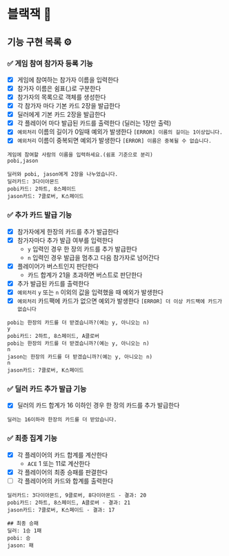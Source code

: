 # 블랙잭 🎰

## 기능 구현 목록 ⚙️

### ✅ 게임 참여 참가자 등록 기능

- [x] 게임에 참여하는 참가자 이름을 입력한다
- [x] 참가자 이름은 쉼표(,)로 구분한다
- [x] 참가자의 목록으로 객체를 생성한다
- [x] 각 참가자 마다 기본 카드 2장을 발급한다
- [x] 딜러에게 기본 카드 2장을 발급한다
- [x] 각 플레이어 마다 발급된 카드를 출력한다 (딜러는 1장만 출력)
- [x] `예외처리` 이름의 길이가 0일때 예외가 발생한다 `[ERROR] 이름의 길이는 1이상입니다.`
- [x] `예외처리` 이름이 중복되면 예외가 발생한다 `[ERROR] 이름은 중복될 수 없습니다.`

```
게임에 참여할 사람의 이름을 입력하세요.(쉼표 기준으로 분리)
pobi,jason

딜러와 pobi, jason에게 2장을 나누었습니다.
딜러카드: 3다이아몬드
pobi카드: 2하트, 8스페이드
jason카드: 7클로버, K스페이드
```

### ✅ 추가 카드 발급 기능

- [x] 참가자에게 한장의 카드를 추가 발급한다
- [x] 참가자마다 추가 발급 여부를 입력한다
    - `y` 입력인 경우 한 장의 카드를 추가 발급한다
    - `n` 입력인 경우 발급을 멈추고 다음 참가자로 넘어간다
- [x] 플레이어가 버스트인지 판단한다
    - 카드 합계가 21을 초과하면 버스트로 판단한다
- [x] 추가 발급된 카드를 출력한다
- [x] `예외처리` `y` 또는 `n` 이외의 값을 입력했을 때 예외가 발생한다
- [x] `예외처리` 카드팩에 카드가 없으면 예외가 발생한다 `[ERROR] 더 이상 카드팩에 카드가 없습니다`

```
pobi는 한장의 카드를 더 받겠습니까?(예는 y, 아니오는 n)
y
pobi카드: 2하트, 8스페이드, A클로버
pobi는 한장의 카드를 더 받겠습니까?(예는 y, 아니오는 n)
n
jason는 한장의 카드를 더 받겠습니까?(예는 y, 아니오는 n)
n
jason카드: 7클로버, K스페이드
```

### ✅ 딜러 카드 추가 발급 기능

- [x] 딜러의 카드 합계가 16 이하인 경우 한 장의 카드를 추가 발급한다

```
딜러는 16이하라 한장의 카드를 더 받았습니다.
```

### ✅ 최종 집계 기능

- [x] 각 플레이어의 카드 합계를 계산한다
    - `ACE` 1 또는 11로 계산한다
- [x] 각 플레이어의 최종 승패를 판결한다
- [ ] 각 플레이어의 카드와 합계를 출력한다

```
딜러카드: 3다이아몬드, 9클로버, 8다이아몬드 - 결과: 20
pobi카드: 2하트, 8스페이드, A클로버 - 결과: 21
jason카드: 7클로버, K스페이드 - 결과: 17

## 최종 승패
딜러: 1승 1패
pobi: 승 
jason: 패
```

